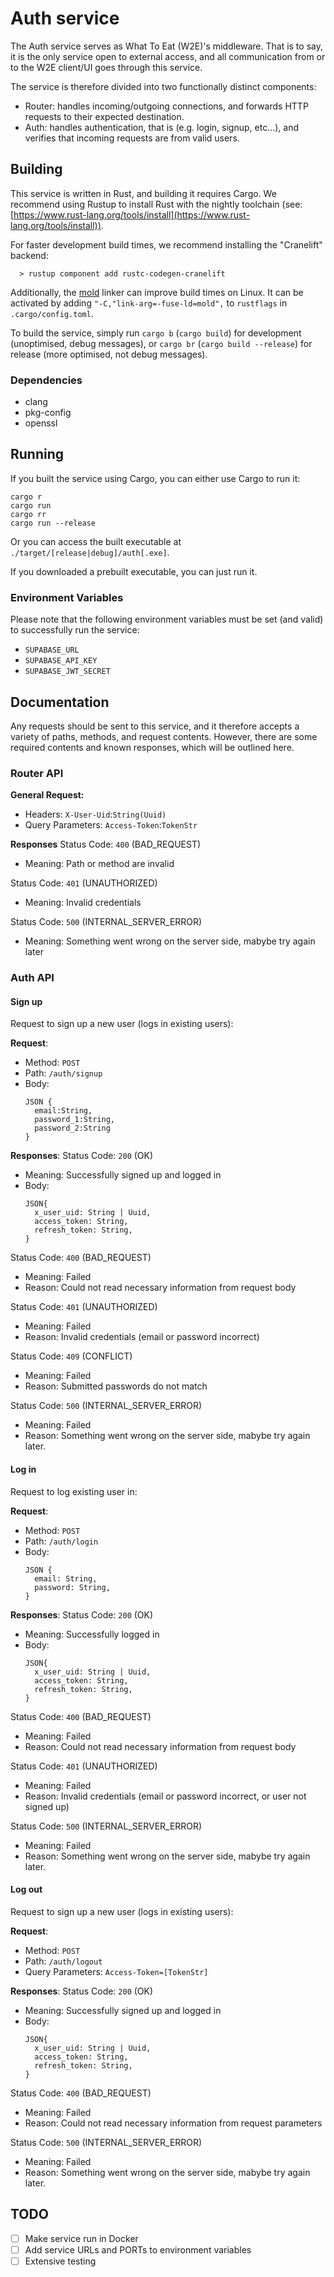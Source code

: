 # Auth service

The Auth service serves as What To Eat (W2E)'s middleware. That is to say, it is the only service open to external access, and all communication from or to the W2E client/UI goes through this service.

The service is therefore divided into two functionally distinct components:

- Router: handles incoming/outgoing connections, and forwards HTTP requests to their expected destination.
- Auth: handles authentication, that is (e.g. login, signup, etc...), and verifies that incoming requests are from valid users.

## Building

This service is written in Rust, and building it requires Cargo. We recommend using Rustup to install Rust with the nightly toolchain (see: [https://www.rust-lang.org/tools/install](https://www.rust-lang.org/tools/install)).

For faster development build times, we recommend installing the "Cranelift" backend:
```
  > rustup component add rustc-codegen-cranelift
```
Additionally, the [mold](https://github.com/rui314/mold) linker can improve build times on Linux. It can be activated by adding `"-C,"link-arg=-fuse-ld=mold",` to `rustflags` in `.cargo/config.toml`.

To build the service, simply run `cargo b` (`cargo build`) for development (unoptimised, debug messages), or `cargo br` (`cargo build --release`) for release (more optimised, not debug messages).

### Dependencies
- clang
- pkg-config
- openssl

## Running
If you built the service using Cargo, you can either use Cargo to run it:
```
cargo r
cargo run
cargo rr
cargo run --release
```
Or you can access the built executable at `./target/[release|debug]/auth[.exe]`.

If you downloaded a prebuilt executable, you can just run it.

### Environment Variables
Please note that the following environment variables must be set (and valid) to successfully run the service:
- `SUPABASE_URL`
- `SUPABASE_API_KEY`
- `SUPABASE_JWT_SECRET`

## Documentation
Any requests should be sent to this service, and it therefore accepts a variety of paths, methods, and request contents. However, there are some required contents and known responses, which will be outlined here.

### Router API
**General Request:**
- Headers: `X-User-Uid`:`String(Uuid)`
- Query Parameters: `Access-Token`:`TokenStr`

**Responses**
Status Code: `400` (BAD_REQUEST)
- Meaning: Path or method are invalid

Status Code: `401` (UNAUTHORIZED)
- Meaning: Invalid credentials

Status Code: `500` (INTERNAL_SERVER_ERROR)
- Meaning: Something went wrong on the server side, mabybe try again later

### Auth API
#### Sign up

Request to sign up a new user (logs in existing users):

**Request**:
- Method: `POST`
- Path: `/auth/signup`
- Body:
  ```
  JSON {
    email:String,
    password_1:String,
    password_2:String
  }
  ```

**Responses**:
Status Code: `200` (OK)
- Meaning: Successfully signed up and logged in
- Body:
  ```
  JSON{
    x_user_uid: String | Uuid,
    access_token: String,
    refresh_token: String,
  }
  ```

Status Code: `400` (BAD_REQUEST)
- Meaning: Failed
- Reason: Could not read necessary information from request body

Status Code: `401` (UNAUTHORIZED)
- Meaning: Failed
- Reason: Invalid credentials (email or password incorrect)

Status Code: `409` (CONFLICT)
- Meaning: Failed
- Reason: Submitted passwords do not match

Status Code: `500` (INTERNAL_SERVER_ERROR)
- Meaning: Failed
- Reason: Something went wrong on the server side, mabybe try again later.

#### Log in

Request to log existing user in:

**Request**:
- Method: `POST`
- Path: `/auth/login`
- Body:
  ```
  JSON {
    email: String,
    password: String,
  }
  ```

**Responses**:
Status Code: `200` (OK)
- Meaning: Successfully logged in
- Body:
  ```
  JSON{
    x_user_uid: String | Uuid,
    access_token: String,
    refresh_token: String,
  }
  ```

Status Code: `400` (BAD_REQUEST)
- Meaning: Failed
- Reason: Could not read necessary information from request body

Status Code: `401` (UNAUTHORIZED)
- Meaning: Failed
- Reason: Invalid credentials (email or password incorrect, or user not signed up)

Status Code: `500` (INTERNAL_SERVER_ERROR)
- Meaning: Failed
- Reason: Something went wrong on the server side, mabybe try again later.


#### Log out

Request to sign up a new user (logs in existing users):

**Request**:
- Method: `POST`
- Path: `/auth/logout`
- Query Parameters: `Access-Token=[TokenStr]`

**Responses**:
Status Code: `200` (OK)
- Meaning: Successfully signed up and logged in
- Body:
  ```
  JSON{
    x_user_uid: String | Uuid,
    access_token: String,
    refresh_token: String,
  }
  ```

Status Code: `400` (BAD_REQUEST)
- Meaning: Failed
- Reason: Could not read necessary information from request parameters

Status Code: `500` (INTERNAL_SERVER_ERROR)
- Meaning: Failed
- Reason: Something went wrong on the server side, mabybe try again later.

## TODO
- [ ] Make service run in Docker
- [ ] Add service URLs and PORTs to environment variables
- [ ] Extensive testing

